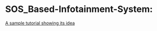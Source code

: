 # SOS_Based-Infotainment-System: 
<a href="https://drive.google.com/file/d/1Lb8YYP8ioL9wJLaM-g5fPX3hyLvVwFfx/view?usp=sharing">A sample tutorial showing its idea</a>
